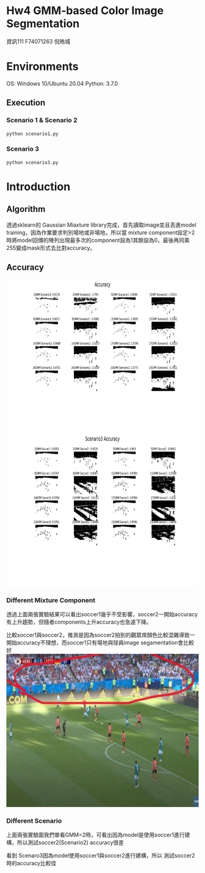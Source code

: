 # Hw4 GMM-based Color Image Segmentation
資訊111 F74071263 倪皓城
# Environments
OS: Windows 10/Ubuntu 20.04 Python: 3.7.0
## Execution
### Scenario 1 & Scenario 2
```
python scenario1.py
```
### Scenario 3
```
python scenario3.py
```

# Introduction
## Algorithm
透過sklearn的 Gaussian Miaxture library完成，首先讀取image並且丟進model training，因為作業要求判別場地或非場地，所以當 mixture component設定>2時將model回傳的陣列出現最多次的component設為1其餘設為0，最後再同乘255變成mask形式去比對accuracy。
## Accuracy
<img src="./scenario1.png" width="600" height="400" />
<img src="./scenario3.png" width="600" height="400" />

### Different Mixture Component
透過上面兩張實驗結果可以看出soccer1幾乎不受影響，soccer2一開始accuracy有上升趨勢，但隨者components上升accuracy也急遽下降。

比較soccer1與soccer2，推測是因為soccer2拍到的觀眾席顏色比較混雜導致一開始accuracy不理想，而soccer1只有場地與球員image segamentation會比較好
<img src="./assume.jpg" width="600" height="400" />

### Different Scenario
上面兩張實驗圖我們單看GMM=2時，可看出因為model是使用soccer1進行建構，所以測試soccer2(Scenario2) accuracy很差

看到 Scenaro3因為model使用soccer1與soccer2進行建構，所以 測試soccer2時的accuracy比較佳
